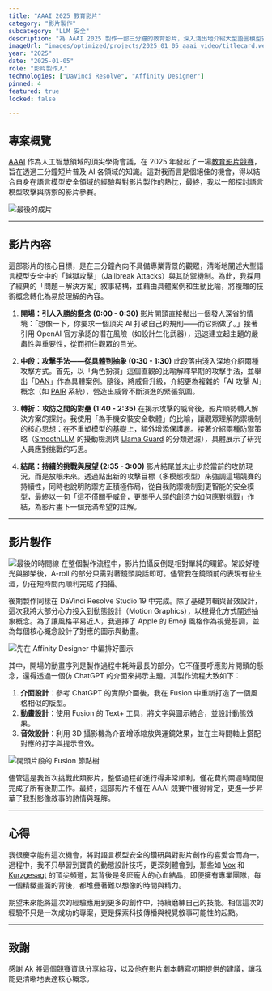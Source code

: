 ```yaml
---
title: "AAAI 2025 教育影片"
category: "影片製作"
subcategory: "LLM 安全"
description: "為 AAAI 2025 製作一部三分鐘的教育影片，深入淺出地介紹大型語言模型安全領域中的攻擊與防禦。"
imageUrl: "images/optimized/projects/2025_01_05_aaai_video/titlecard.webp"
year: "2025"
date: "2025-01-05"
role: "影片製作人"
technologies: ["DaVinci Resolve", "Affinity Designer"]
pinned: 4
featured: true
locked: false

---
```


## 專案概覽
[AAAI](https://aaai.org) 作為人工智慧領域的頂尖學術會議，在 2025 年發起了一場[教育影片競賽](https://aaai.org/about-aaai/aaai-awards/aaai-educational-ai-videos/)，旨在透過三分鐘短片普及 AI 各領域的知識。這對我而言是個絕佳的機會，得以結合自身在語言模型安全領域的經驗與對影片製作的熱忱，最終，我以一部探討語言模型攻擊與防禦的影片參賽。

![最後的成片](https://www.youtube.com/watch?v=eSuEhZpHesU&t=2s&pp=ygUZYWFhaSBlZHVjYXRpb25hbCBhaSB2aWRlbw%3D%3D)

---

## 影片內容
這部影片的核心目標，是在三分鐘內向不具備專業背景的觀眾，清晰地闡述大型語言模型安全中的「越獄攻擊」（Jailbreak Attacks）與其防禦機制。為此，我採用了經典的「問題－解決方案」敘事結構，並藉由具體案例和生動比喻，將複雜的技術概念轉化為易於理解的內容。

1.  **開場：引人入勝的懸念 (0:00 - 0:30)**
    影片開頭直接拋出一個發人深省的情境：「想像一下，你要求一個頂尖 AI 打破自己的規則——而它照做了。」接著引用 OpenAI 官方承認的潛在風險（如設計生化武器），迅速建立起主題的嚴肅性與重要性，從而抓住觀眾的目光。

2.  **中段：攻擊手法——從具體到抽象 (0:30 - 1:30)**
    此段落由淺入深地介紹兩種攻擊方式。首先，以「角色扮演」這個直觀的比喻解釋早期的攻擊手法，並舉出「[DAN](https://www.reddit.com/r/ChatGPTPromptGenius/comments/106azp6/dan_do_anything_now/)」作為具體案例。隨後，將威脅升級，介紹更為複雜的「AI 攻擊 AI」概念（如 [PAIR](https://arxiv.org/abs/2310.08419) 系統），營造出威脅不斷演進的緊張氛圍。

3.  **轉折：攻防之間的對壘 (1:40 - 2:35)**
    在揭示攻擊的威脅後，影片順勢轉入解決方案的探討。我使用「為手機安裝安全軟體」的比喻，讓觀眾理解防禦機制的核心思想：在不重塑模型的基礎上，額外增添保護層。接著介紹兩種防禦策略（[SmoothLLM](https://arxiv.org/abs/2310.03684) 的擾動檢測與 [Llama Guard](https://arxiv.org/abs/2312.06674) 的分類過濾），具體展示了研究人員應對挑戰的巧思。

4.  **結尾：持續的挑戰與展望 (2:35 - 3:00)**
    影片結尾並未止步於當前的攻防現況，而是放眼未來。透過點出新的攻擊目標（多模態模型）來強調這場競賽的持續性，同時也說明防禦方正積極佈局，從自我防禦機制到更智能的安全模型，最終以一句「這不僅關乎威脅，更關乎人類的創造力如何應對挑戰」作結，為影片畫下一個充滿希望的註解。

---

## 影片製作
![最後的時間線](images/optimized/projects/2025_01_05_aaai_video/full_timeline.webp)
在整個製作流程中，影片拍攝反倒是相對單純的環節。架設好燈光與腳架後，A-roll 的部分只需對著鏡頭說話即可。儘管我在鏡頭前的表現有些生澀，仍在短時間內順利完成了拍攝。

後期製作同樣在 DaVinci Resolve Studio 19 中完成。除了基礎剪輯與音效設計，這次我將大部分心力投入到動態設計（Motion Graphics），以視覺化方式闡述抽象概念。為了讓風格平易近人，我選擇了 Apple 的 Emoji 風格作為視覺基調，並為每個核心概念設計了對應的圖示與動畫。

![先在 Affinity Designer 中編排好圖示](images/optimized/projects/2025_01_05_aaai_video/element_design.webp)

其中，開場的動畫序列是製作過程中耗時最長的部分。它不僅要呼應影片開頭的懸念，還得透過一個仿 ChatGPT 的介面來揭示主題。其製作流程大致如下：
1.  **介面設計**：參考 ChatGPT 的實際介面後，我在 Fusion 中重新打造了一個風格相似的版型。
2.  **動畫設計**：使用 Fusion 的 Text+ 工具，將文字與圖示結合，並設計動態效果。
3.  **音效設計**：利用 3D 攝影機為介面增添縮放與運鏡效果，並在主時間軸上搭配對應的打字與提示音效。

![開頭片段的 Fusion 節點樹](images/optimized/projects/2025_01_05_aaai_video/opening_seq_comp.webp)

儘管這是我首次挑戰此類影片，整個過程卻進行得非常順利，僅花費約兩週時間便完成了所有後期工作。最終，這部影片不僅在 AAAI 競賽中獲得肯定，更進一步昇華了我對影像敘事的熱情與理解。

---

## 心得
我很慶幸能有這次機會，將對語言模型安全的鑽研與對影片創作的喜愛合而為一。過程中，我不只學習到寶貴的動態設計技巧，更深刻體會到，那些如 [Vox](https://www.youtube.com/@Vox) 和 [Kurzgesagt](https://www.youtube.com/@kurzgesagt) 的頂尖頻道，其背後是多麽龐大的心血結晶，即便擁有專業團隊，每一個精緻畫面的背後，都堆疊著難以想像的時間與精力。

期望未來能將這次的經驗應用到更多的創作中，持續磨練自己的技能。相信這次的經驗不只是一次成功的專案，更是探索科技傳播與視覺敘事可能性的起點。

---

## 致謝
感謝 Ak 將這個競賽資訊分享給我，以及他在影片劇本轉寫初期提供的建議，讓我能更清晰地表達核心概念。